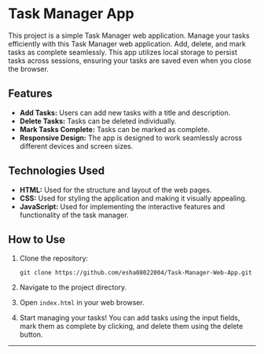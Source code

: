 # Task Manager App

This project is a simple Task Manager web application. Manage your tasks efficiently with this Task Manager web application. Add, delete, and mark tasks as complete seamlessly. This app utilizes local storage to persist tasks across sessions, ensuring your tasks are saved even when you close the browser.

## Features

- **Add Tasks:** Users can add new tasks with a title and description.
- **Delete Tasks:** Tasks can be deleted individually.
- **Mark Tasks Complete:** Tasks can be marked as complete.
- **Responsive Design:** The app is designed to work seamlessly across different devices and screen sizes.

## Technologies Used

- **HTML:** Used for the structure and layout of the web pages.
- **CSS:** Used for styling the application and making it visually appealing.
- **JavaScript:** Used for implementing the interactive features and functionality of the task manager.

## How to Use

1. Clone the repository:
   ```
   git clone https://github.com/esha08022004/Task-Manager-Web-App.git
   ```
2. Navigate to the project directory.

3. Open `index.html` in your web browser.

4. Start managing your tasks! You can add tasks using the input fields, mark them as complete by clicking, and delete them using the delete button.

---
